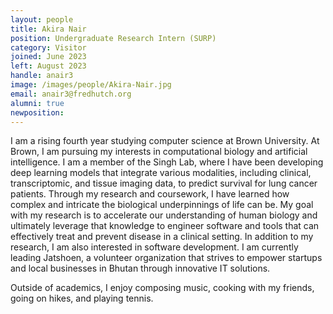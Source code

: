 ```yaml
---
layout: people
title: Akira Nair
position: Undergraduate Research Intern (SURP)
category: Visitor
joined: June 2023
left: August 2023
handle: anair3
image: /images/people/Akira-Nair.jpg
email: anair3@fredhutch.org
alumni: true
newposition: 
---
```


I am a rising fourth year studying computer science at Brown University. At Brown, I am pursuing my interests in computational biology and artificial intelligence. I am a member of the Singh Lab, where I have been developing deep learning models that integrate various modalities, including clinical, transcriptomic, and tissue imaging data, to predict survival for lung cancer patients. Through my research and coursework, I have learned how complex and intricate the biological underpinnings of life can be. My goal with my research is to accelerate our understanding of human biology and ultimately leverage that knowledge to engineer software and tools that can effectively treat and prevent disease in a clinical setting. In addition to my research, I am also interested in software development. I am currently leading Jatshoen, a volunteer organization that strives to empower startups and local businesses in Bhutan through innovative IT solutions.

Outside of academics, I enjoy composing music, cooking with my friends, going on hikes, and playing tennis.
